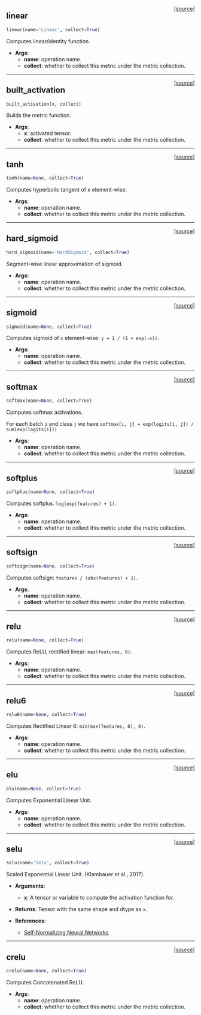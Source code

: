 <span style="float:right;">[[source]](https://github.com/polyaxon/polyaxon/blob/master/polyaxon/activations.py#L24)</span>

## linear


```python
linear(name='Linear', collect=True)
```


Computes linear/identity function.

- __Args__:
	- __name__: operation name.
	- __collect__: whether to collect this metric under the metric collection.


----

<span style="float:right;">[[source]](https://github.com/polyaxon/polyaxon/blob/master/polyaxon/activations.py#L11)</span>

## built_activation


```python
built_activation(x, collect)
```


Builds the metric function.

- __Args__:
	- __x__: activated tensor.
	- __collect__: whether to collect this metric under the metric collection.


----

<span style="float:right;">[[source]](https://github.com/polyaxon/polyaxon/blob/master/polyaxon/activations.py#L38)</span>

## tanh


```python
tanh(name=None, collect=True)
```


Computes hyperbolic tangent of x element-wise.

- __Args__:
	- __name__: operation name.
	- __collect__: whether to collect this metric under the metric collection.


----

<span style="float:right;">[[source]](https://github.com/polyaxon/polyaxon/blob/master/polyaxon/activations.py#L51)</span>

## hard_sigmoid


```python
hard_sigmoid(name='HardSigmoid', collect=True)
```


Segment-wise linear approximation of sigmoid.

- __Args__:
	- __name__: operation name.
	- __collect__: whether to collect this metric under the metric collection.


----

<span style="float:right;">[[source]](https://github.com/polyaxon/polyaxon/blob/master/polyaxon/activations.py#L67)</span>

## sigmoid


```python
sigmoid(name=None, collect=True)
```


Computes sigmoid of `x` element-wise: `y = 1 / (1 + exp(-x))`.

- __Args__:
	- __name__: operation name.
	- __collect__: whether to collect this metric under the metric collection.


----

<span style="float:right;">[[source]](https://github.com/polyaxon/polyaxon/blob/master/polyaxon/activations.py#L80)</span>

## softmax


```python
softmax(name=None, collect=True)
```


Computes softmax activations.

For each batch `i` and class `j` we have
	`softmax[i, j] = exp(logits[i, j]) / sum(exp(logits[i]))`

- __Args__:
	- __name__: operation name.
	- __collect__: whether to collect this metric under the metric collection.


----

<span style="float:right;">[[source]](https://github.com/polyaxon/polyaxon/blob/master/polyaxon/activations.py#L96)</span>

## softplus


```python
softplus(name=None, collect=True)
```


Computes softplus. `log(exp(features) + 1)`.

- __Args__:
	- __name__: operation name.
	- __collect__: whether to collect this metric under the metric collection.


----

<span style="float:right;">[[source]](https://github.com/polyaxon/polyaxon/blob/master/polyaxon/activations.py#L109)</span>

## softsign


```python
softsign(name=None, collect=True)
```


Computes softsign: `features / (abs(features) + 1)`.

- __Args__:
	- __name__: operation name.
	- __collect__: whether to collect this metric under the metric collection.


----

<span style="float:right;">[[source]](https://github.com/polyaxon/polyaxon/blob/master/polyaxon/activations.py#L122)</span>

## relu


```python
relu(name=None, collect=True)
```


Computes ReLU, rectified linear: `max(features, 0)`.

- __Args__:
	- __name__: operation name.
	- __collect__: whether to collect this metric under the metric collection.


----

<span style="float:right;">[[source]](https://github.com/polyaxon/polyaxon/blob/master/polyaxon/activations.py#L135)</span>

## relu6


```python
relu6(name=None, collect=True)
```


Computes Rectified Linear 6: `min(max(features, 0), 6)`.

- __Args__:
	- __name__: operation name.
	- __collect__: whether to collect this metric under the metric collection.


----

<span style="float:right;">[[source]](https://github.com/polyaxon/polyaxon/blob/master/polyaxon/activations.py#L148)</span>

## elu


```python
elu(name=None, collect=True)
```


Computes Exponential Linear Unit.

- __Args__:
	- __name__: operation name.
	- __collect__: whether to collect this metric under the metric collection.


----

<span style="float:right;">[[source]](https://github.com/polyaxon/polyaxon/blob/master/polyaxon/activations.py#L161)</span>

## selu


```python
selu(name='Selu', collect=True)
```


Scaled Exponential Linear Unit. (Klambauer et al., 2017).

- __Arguments__:
	- __x__: A tensor or variable to compute the activation function for.

- __Returns__:
  Tensor with the same shape and dtype as `x`.

- __References__:
	- [Self-Normalizing Neural Networks](https://arxiv.org/abs/1706.02515)


----

<span style="float:right;">[[source]](https://github.com/polyaxon/polyaxon/blob/master/polyaxon/activations.py#L184)</span>

## crelu


```python
crelu(name=None, collect=True)
```


Computes Concatenated ReLU.

- __Args__:
	- __name__: operation name.
	- __collect__: whether to collect this metric under the metric collection.
